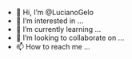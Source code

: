 - 👋 Hi, I’m @LucianoGelo
- 👀 I’m interested in ...
- 🌱 I’m currently learning ...
- 💞️ I’m looking to collaborate on ...
- 📫 How to reach me ...

<!---
LucianoGelo/LucianoGelo is a ✨ special ✨ repository because its `README.md` (this file) appears on your GitHub profile.
You can click the Preview link to take a look at your changes.
--->
